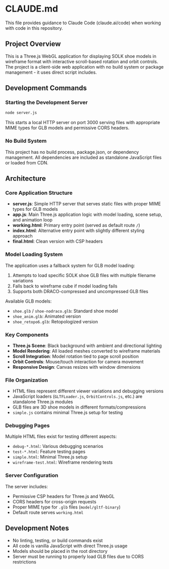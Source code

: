# CLAUDE.md

This file provides guidance to Claude Code (claude.ai/code) when working with code in this repository.

## Project Overview

This is a Three.js WebGL application for displaying SOLK shoe models in wireframe format with interactive scroll-based rotation and orbit controls. The project is a client-side web application with no build system or package management - it uses direct script includes.

## Development Commands

### Starting the Development Server
```bash
node server.js
```
This starts a local HTTP server on port 3000 serving files with appropriate MIME types for GLB models and permissive CORS headers.

### No Build System
This project has no build process, package.json, or dependency management. All dependencies are included as standalone JavaScript files or loaded from CDN.

## Architecture

### Core Application Structure

- **server.js**: Simple HTTP server that serves static files with proper MIME types for GLB models
- **app.js**: Main Three.js application logic with model loading, scene setup, and animation loop
- **working.html**: Primary entry point (served as default route `/`)
- **index.html**: Alternative entry point with slightly different styling approach
- **final.html**: Clean version with CSP headers

### Model Loading System

The application uses a fallback system for GLB model loading:
1. Attempts to load specific SOLK shoe GLB files with multiple filename variations
2. Falls back to wireframe cube if model loading fails
3. Supports both DRACO-compressed and uncompressed GLB files

Available GLB models:
- `shoe.glb` / `shoe-nodraco.glb`: Standard shoe model
- `shoe_anim.glb`: Animated version
- `shoe_retopo6.glb`: Retopologized version

### Key Components

- **Three.js Scene**: Black background with ambient and directional lighting
- **Model Rendering**: All loaded meshes converted to wireframe materials
- **Scroll Integration**: Model rotation tied to page scroll position
- **Orbit Controls**: Mouse/touch interaction for camera movement
- **Responsive Design**: Canvas resizes with window dimensions

### File Organization

- HTML files represent different viewer variations and debugging versions
- JavaScript loaders (`GLTFLoader.js`, `OrbitControls.js`, etc.) are standalone Three.js modules
- GLB files are 3D shoe models in different formats/compressions
- `simple.js` contains minimal Three.js setup for testing

### Debugging Pages

Multiple HTML files exist for testing different aspects:
- `debug-*.html`: Various debugging scenarios
- `test-*.html`: Feature testing pages
- `simple.html`: Minimal Three.js setup
- `wireframe-test.html`: Wireframe rendering tests

### Server Configuration

The server includes:
- Permissive CSP headers for Three.js and WebGL
- CORS headers for cross-origin requests
- Proper MIME type for `.glb` files (`model/gltf-binary`)
- Default route serves `working.html`

## Development Notes

- No linting, testing, or build commands exist
- All code is vanilla JavaScript with direct Three.js usage
- Models should be placed in the root directory
- Server must be running to properly load GLB files due to CORS restrictions